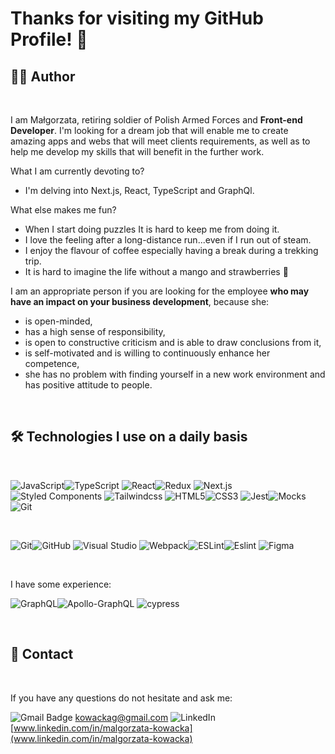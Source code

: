 # Thanks for visiting my GitHub Profile! 👏


## 🙋‍♂️ Author 
&nbsp;

I am Małgorzata, retiring soldier of Polish Armed Forces and **Front-end Developer**. 
I'm looking for a dream job that will enable me to create amazing apps and webs that will meet clients requirements, as well as to help me develop my skills that will benefit in the further work.

What I am currently devoting to?

- I'm delving into Next.js, React, TypeScript and GraphQl.

What else makes me fun?

- When I start doing puzzles It is hard to keep me from doing it.
- I love the feeling after a long-distance run...even if I run out of steam. 
- I enjoy the flavour of coffee especially having a break during a trekking trip.
- It is hard to imagine the life without a mango and strawberries 🌱

I am an appropriate person if you are looking for the employee **who may have an impact on your business development**, because she:

- is open-minded,
- has a high sense of responsibility,
- is open to constructive criticism and is able to draw conclusions from it,
- is self-motivated and is willing to continuously enhance her competence,
- she has no problem with finding yourself in a new work environment and has positive attitude to people. 

&nbsp;

##  🛠️ Technologies I use on a daily basis 

&nbsp;

![JavaScript](https://img.shields.io/badge/javascript-%23323330.svg?style=for-the-badge&logo=javascript&logoColor=%23F7DF1E)![TypeScript](https://img.shields.io/badge/TypeScript-007ACC?style=for-the-badge&logo=typescript&logoColor=white)
![React](https://img.shields.io/badge/react-%2320232a.svg?style=for-the-badge&logo=react&logoColor=%2361DAFB)![Redux](https://img.shields.io/badge/redux-%23593d88.svg?style=for-the-badge&logo=redux&logoColor=white)
![Next.js](https://camo.githubusercontent.com/a8bd8db7b2d7b752708bb8d3cdcd1b14cc8fcc8132c158232377738a3bb3ccea/68747470733a2f2f696d672e736869656c64732e696f2f62616467652f6e6578746a732d2532333030303030302e7376673f7374796c653d666f722d7468652d6261646765266c6f676f3d6e6578742d646f742d6a73266c6f676f436f6c6f723d7768697465)
![Styled Components](https://img.shields.io/badge/styled--components-DB7093?style=for-the-badge&logo=styled-components&logoColor=white)
![Tailwindcss](https://camo.githubusercontent.com/3b41d3ae73bc489dbb2be32e772cc814e3a76e372027056c72e5b970c04684a5/68747470733a2f2f696d672e736869656c64732e696f2f62616467652f7461696c77696e646373732d2532333338423241432e7376673f7374796c653d666f722d7468652d6261646765266c6f676f3d7461696c77696e642d637373266c6f676f436f6c6f723d7768697465)
![HTML5](https://img.shields.io/badge/html5-%23E34F26.svg?style=for-the-badge&logo=html5&logoColor=white)![CSS3](https://img.shields.io/badge/css3-%231572B6.svg?style=for-the-badge&logo=css3&logoColor=white)
![Jest](https://img.shields.io/badge/-jest-%23C21325?style=for-the-badge&logo=jest&logoColor=white)![Mocks](https://img.shields.io/badge/-mocks-%238D6748?style=for-the-badge&logoColor=white)![Git](https://img.shields.io/badge/bdd-%23F05033.svg?style=for-the-badge&logoColor=white)

&nbsp;

![Git](https://img.shields.io/badge/git-%23F05033.svg?style=for-the-badge&logo=git&logoColor=white)![GitHub](https://img.shields.io/badge/github-%23121011.svg?style=for-the-badge&logo=github&logoColor=white)
![Visual Studio](https://img.shields.io/badge/Visual%20Studio-5C2D91.svg?style=for-the-badge&logo=visual-studio&logoColor=white)
![Webpack](https://img.shields.io/badge/webpack-%238DD6F9.svg?style=for-the-badge&logo=webpack&logoColor=black)![ESLint](https://img.shields.io/badge/ESLint-4B3263?style=for-the-badge&logo=eslint&logoColor=white)![Eslint](https://img.shields.io/badge/-Prettier-black?style=for-the-badge&logo=Prettier&logoColor=white)
![Figma](https://img.shields.io/badge/figma-%23F24E1E.svg?style=for-the-badge&logo=figma&logoColor=white)

&nbsp;

I have some experience:

![GraphQL](https://img.shields.io/badge/-GraphQL-E10098?style=for-the-badge&logo=graphql&logoColor=white)![Apollo-GraphQL](https://img.shields.io/badge/-ApolloGraphQL-311C87?style=for-the-badge&logo=apollo-graphql)
![cypress](https://img.shields.io/badge/-cypress-%23E5E5E5?style=for-the-badge&logo=cypress&logoColor=058a5e)

&nbsp;

## 💬 Contact

&nbsp;

If you have any questions do not hesitate and ask me:

![Gmail Badge](https://img.shields.io/badge/-Gmail-c14438?style=for-the-badge&logo=Gmail&logoColor=white)    kowackag@gmail.com
![LinkedIn](https://img.shields.io/badge/-LinkedIn-blue?style=for-the-badge&logo=Linkedin&logoColor=white)   [www.linkedin.com/in/malgorzata-kowacka](www.linkedin.com/in/malgorzata-kowacka)
